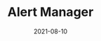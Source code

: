 ---
title: "Alert Manager"
linkTitle: "Alert Manager"
weight: 1
date: 2021-08-10
description: >
    Integrated Event Management
---